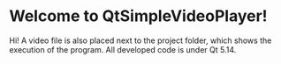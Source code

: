 # Welcome to QtSimpleVideoPlayer!

Hi! 
A video file is also placed next to the project folder, which shows the execution of the program.
All developed code is under Qt 5.14.
